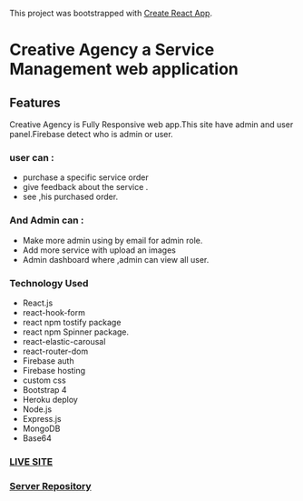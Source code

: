 This project was bootstrapped with [Create React App](https://github.com/facebook/create-react-app).

# Creative Agency a Service Management web application


## Features

Creative Agency is Fully Responsive web app.This site have admin and user panel.Firebase detect who is admin or user. 
### user can :
  -  purchase a specific service order 
  -  give feedback about the service .   
  -  see ,his purchased order.
### And Admin can :
  - Make more admin using by email for admin role.
  - Add more service with upload an images
  - Admin dashboard where ,admin can view all user.

### Technology Used 
- React.js
- react-hook-form
- react npm tostify package
- react npm Spinner package.
- react-elastic-carousal
- react-router-dom
- Firebase auth
- Firebase hosting
- custom css
- Bootstrap 4
- Heroku deploy
- Node.js
- Express.js
- MongoDB
- Base64

### [LIVE SITE](https://creative-agency-app-e11f4.web.app/home)
### [Server Repository](https://github.com/Rayhan0Islam0Shagor/creative-agency-server)
